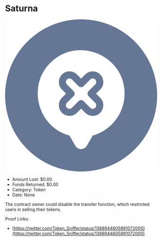 # Saturna
![Saturna](/rektimages/Saturna.png)
- Amount Lost: $0.00
- Funds Returned: $0.00
- Category: Token
- Date: None

The contract owner could disable the transfer function, which restricted users in selling their tokens.  
  



Proof Links:
- [https://twitter.com/Token_Sniffer/status/1388944605891072000](https://twitter.com/Token_Sniffer/status/1388944605891072000)


